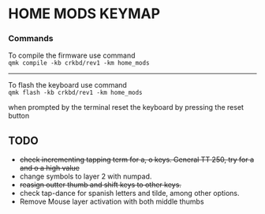# HOME MODS KEYMAP

### Commands
To compile the firmware use command  
`qmk compile -kb crkbd/rev1 -km home_mods`
  
---

To flash the keyboard use command  
`qmk flash -kb crkbd/rev1 -km home_mods`  

when prompted by the terminal reset the keyboard by pressing the reset button


## TODO
* ~~check incrementing tapping term for a, o keys. General TT 250, try for a and o a high value~~
* change symbols to layer 2 with numpad.
* ~~reasign outter thumb and shift keys to other keys.~~
* check tap-dance for spanish letters and tilde, among other options.
* Remove Mouse layer activation with both middle thumbs